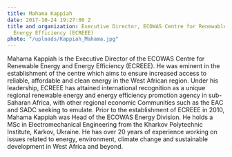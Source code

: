 ```yaml
---
title: Mahama Kappiah
date: 2017-10-24 19:27:00 Z
title and organization: Executive Director, ECOWAS Centre for Renewable Energy and
  Energy Efficiency (ECREEE)
photo: "/uploads/Kappiah_Mahama.jpg"
---
```


Mahama Kappiah is the Executive Director of the ECOWAS Centre for Renewable Energy and Energy Efficiency (ECREEE). He was eminent in the establishment of the centre which aims to ensure increased access to reliable, affordable and clean energy in the West African region. Under his leadership, ECREEE has attained international recognition as a unique regional renewable energy and energy efficiency promotion agency in sub-Saharan Africa, with other regional economic Communities such as the EAC and SADC seeking to emulate. Prior to the establishment of ECREEE in 2010, Mahama Kappiah was Head of the ECOWAS Energy Division. He holds a MSc in Electromechanical Engineering from the Kharkov Polytechnic Institute, Karkov, Ukraine. He has over 20 years of experience working on issues related to energy, environment, climate change and sustainable development in West Africa and beyond.